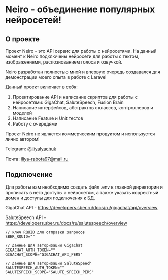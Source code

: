 # Neiro - объединение популярных нейросетей!
## О проекте

Проект Neiro - это API сервис для работы с нейросетями.
На данный момент к Neiro подключены нейросети для работы с тектом, изображениями,
распознованием голоса и озвучкой.

Neiro разработан полностью мной и впервую очередь создавался для демонстрации моего опыта
в работе с Laravel

Данный проект включает в себя:
1. Проектирование API и написание скриптов для работы с нейросетями: GigaChat, SaluteSpeech, Fusion Brain
2. Написание интерфейсов, абстрактных классов, контроллеров и моделей
3. Написание Feature и Unit тестов
4. Работу с очередями

Проект Neiro не является коммерческим продуктом и используется лично автором!

Telegram: <a href="https://t.me/iliyalyachuk">@iliyalyachuk</a>

Почта: <a href="mailto:iliya-rabota97@mail.ru">iliya-rabota97@mail.ru</a>

## Подключение

Для работы вам необходимо создать файл .env в главной директории и прописать в него доступы 
к нейросетям, а также указать корректный домен и доступы для подключения к БД.

GigaChat API - https://developers.sber.ru/docs/ru/gigachat/api/overview

SaluteSpeech API - https://developers.sber.ru/docs/ru/salutespeech/overview

```
// ключ RQUID для отправки запросов
SBER_RQUID=""

// данные для авторизации GigaChat
GIGACHAT_AUTH_TOKEN=""
GIGACHAT_SCOPE="GIGACHAT_API_PERS"

// данные для авторизации SaluteSpeech
SALUTESPEECH_AUTH_TOKEN=""
SALUTESPEECH_SCOPE="SALUTE_SPEECH_PERS"
```


